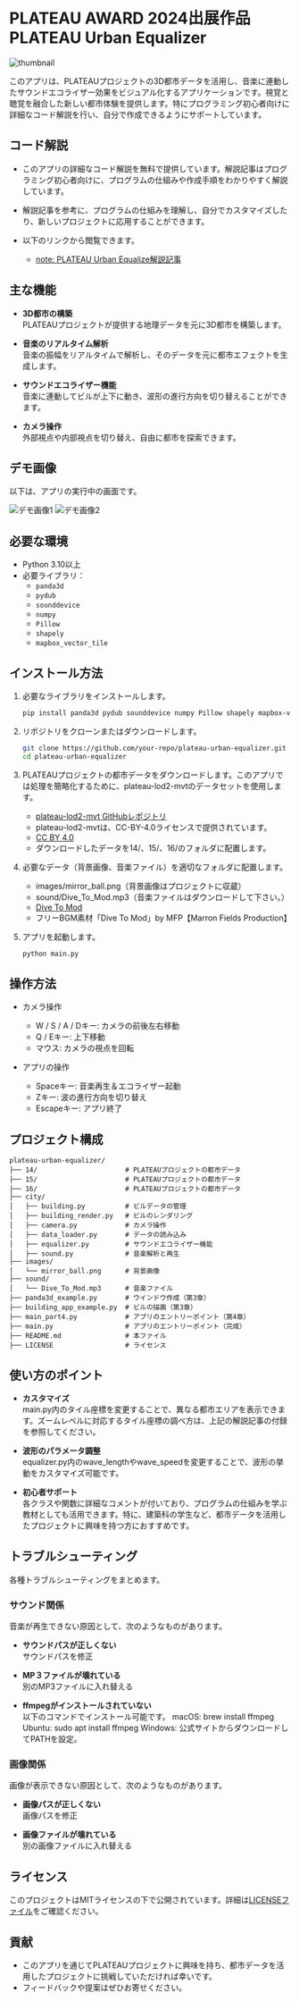 # PLATEAU AWARD 2024出展作品　PLATEAU Urban Equalizer

![thumbnail](https://creativival.github.io/plateau-urban-equalizer/images/thumbnail.png)

このアプリは、PLATEAUプロジェクトの3D都市データを活用し、音楽に連動したサウンドエコライザー効果をビジュアル化するアプリケーションです。視覚と聴覚を融合した新しい都市体験を提供します。特にプログラミング初心者向けに詳細なコード解説を行い、自分で作成できるようにサポートしています。

## コード解説

- このアプリの詳細なコード解説を無料で提供しています。解説記事はプログラミング初心者向けに、プログラムの仕組みや作成手順をわかりやすく解説しています。

- 解説記事を参考に、プログラムの仕組みを理解し、自分でカスタマイズしたり、新しいプロジェクトに応用することができます。

- 以下のリンクから閲覧できます。

  - [note: PLATEAU Urban Equalize解説記事](https://note.com/creativival/n/nf040a73a152a)

## 主な機能

- **3D都市の構築**  
  PLATEAUプロジェクトが提供する地理データを元に3D都市を構築します。

- **音楽のリアルタイム解析**  
  音楽の振幅をリアルタイムで解析し、そのデータを元に都市エフェクトを生成します。

- **サウンドエコライザー機能**  
  音楽に連動してビルが上下に動き、波形の進行方向を切り替えることができます。

- **カメラ操作**  
  外部視点や内部視点を切り替え、自由に都市を探索できます。

## デモ画像

以下は、アプリの実行中の画面です。

![デモ画像1](https://creativival.github.io/plateau-urban-equalizer/images/demo1.png)
![デモ画像2](https://creativival.github.io/plateau-urban-equalizer/images/demo2.png)

## 必要な環境

- Python 3.10以上
- 必要ライブラリ：
  - `panda3d`
  - `pydub`
  - `sounddevice`
  - `numpy`
  - `Pillow`
  - `shapely`
  - `mapbox_vector_tile`

## インストール方法

1. 必要なライブラリをインストールします。
    ```bash
    pip install panda3d pydub sounddevice numpy Pillow shapely mapbox-vector-tile
    ```

2. リポジトリをクローンまたはダウンロードします。

    ```bash
    git clone https://github.com/your-repo/plateau-urban-equalizer.git
    cd plateau-urban-equalizer
    ```

3. PLATEAUプロジェクトの都市データをダウンロードします。このアプリでは処理を簡略化するために、plateau-lod2-mvtのデータセットを使用します。

   - [plateau-lod2-mvt GitHubレポジトリ](https://github.com/indigo-lab/plateau-lod2-mvt)
   - plateau-lod2-mvtは、CC-BY-4.0ライセンスで提供されています。
   - [CC BY 4.0](https://creativecommons.org/licenses/by/4.0/deed.ja)
   - ダウンロードしたデータを14/、15/、16/のフォルダに配置します。


4. 必要なデータ（背景画像、音楽ファイル）を適切なフォルダに配置します。

   - images/mirror_ball.png（背景画像はプロジェクトに収蔵）
   - sound/Dive_To_Mod.mp3（音楽ファイルはダウンロードして下さい。）
   - [Dive To Mod](https://dova-s.jp/bgm/play21452.html)
   - フリーBGM素材「Dive To Mod」by MFP【Marron Fields Production】

5. アプリを起動します。

    ```bash
    python main.py
    ```

## 操作方法

- カメラ操作
  - W / S / A / Dキー: カメラの前後左右移動
  - Q / Eキー: 上下移動
  - マウス: カメラの視点を回転

- アプリの操作
    - Spaceキー: 音楽再生＆エコライザー起動
    - Zキー: 波の進行方向を切り替え
    - Escapeキー: アプリ終了

##  プロジェクト構成

```plaintext
plateau-urban-equalizer/
├── 14/                      # PLATEAUプロジェクトの都市データ
├── 15/                      # PLATEAUプロジェクトの都市データ
├── 16/                      # PLATEAUプロジェクトの都市データ
├── city/
│   ├── building.py          # ビルデータの管理
│   ├── building_render.py   # ビルのレンダリング
│   ├── camera.py            # カメラ操作
│   ├── data_loader.py       # データの読み込み
│   ├── equalizer.py         # サウンドエコライザー機能
│   ├── sound.py             # 音楽解析と再生
├── images/
│   └── mirror_ball.png      # 背景画像
├── sound/
│   └── Dive_To_Mod.mp3      # 音楽ファイル 
├── panda3d_example.py       # ウインドウ作成（第3章）
├── building_app_example.py  # ビルの描画（第3章）
├── main_part4.py            # アプリのエントリーポイント（第4章）
├── main.py                  # アプリのエントリーポイント（完成）
├── README.md                # 本ファイル
├── LICENSE                  # ライセンス
```

## 使い方のポイント

- **カスタマイズ**  
  main.py内のタイル座標を変更することで、異なる都市エリアを表示できます。ズームレベルに対応するタイル座標の調べ方は、上記の解説記事の付録を参照してください。

- **波形のパラメータ調整**  
  equalizer.py内のwave_lengthやwave_speedを変更することで、波形の挙動をカスタマイズ可能です。

- **初心者サポート**  
  各クラスや関数に詳細なコメントが付いており、プログラムの仕組みを学ぶ教材としても活用できます。特に、建築科の学生など、都市データを活用したプロジェクトに興味を持つ方におすすめです。

## トラブルシューティング

各種トラブルシューティングをまとめます。

### サウンド関係

音楽が再生できない原因として、次のようなものがあります。

- **サウンドパスが正しくない**  
  サウンドパスを修正

- **MP３ファイルが壊れている**  
  別のMP3ファイルに入れ替える

- **ffmpegがインストールされていない**  
  以下のコマンドでインストール可能です。
  macOS: brew install ffmpeg
  Ubuntu: sudo apt install ffmpeg
  Windows: 公式サイトからダウンロードしてPATHを設定。

### 画像関係

画像が表示できない原因として、次のようなものがあります。

- **画像パスが正しくない**  
  画像パスを修正

- **画像ファイルが壊れている**  
  別の画像ファイルに入れ替える

## ライセンス

このプロジェクトはMITライセンスの下で公開されています。詳細は[LICENSEファイル](LICENSE)をご確認ください。

##  貢献

- このアプリを通じてPLATEAUプロジェクトに興味を持ち、都市データを活用したプロジェクトに挑戦していただければ幸いです。
- フィードバックや提案はぜひお寄せください。